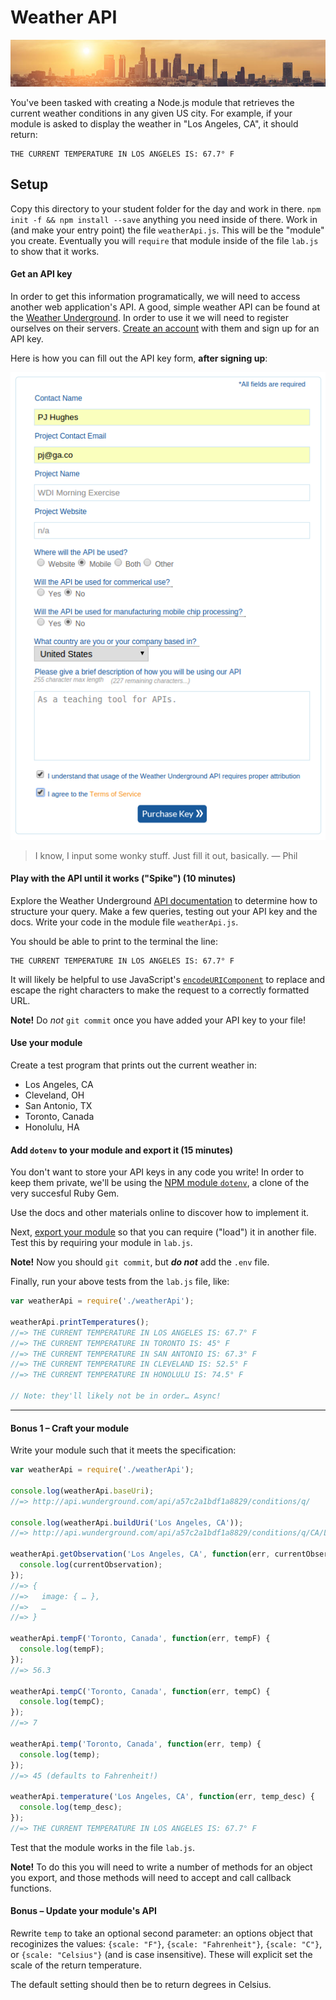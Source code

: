 # Weather API

![Seasonally appropriate weather image.][weather-image]

You've been tasked with creating a Node.js module that retrieves the 
current weather conditions in any given US city. For example, if your 
module is asked to display the weather in "Los Angeles, CA", it should
return: 

```
THE CURRENT TEMPERATURE IN LOS ANGELES IS: 67.7° F
```

## Setup

Copy this directory to your student folder for the day and work in 
there. `npm init -f && npm install --save` anything you need inside of 
there. Work in (and make your entry point) the file `weatherApi.js`.
This will be the "module" you create. Eventually you will `require` that
module inside of the file `lab.js` to show that it works.

#### Get an API key

In order to get this information programatically, we will need to access
another web application's API. A good, simple weather API can be found 
at the [Weather Underground][wunderground-home]. In order to use it we 
will need to register ourselves on their servers. 
[Create an account][wunderground-sign-up] with them and sign up for an 
API key.

Here is how you can fill out the API key form, **after signing up**:

![Form example][form-image]

> I know, I input some wonky stuff. Just fill it out, basically. 
>  — Phil

#### Play with the API until it works ("Spike") (10 minutes)

Explore the Weather Underground [API documentation][wunderground-docs] 
to determine how to structure your query. Make a few queries, testing
out your API key and the docs. Write your code in the module file
`weatherApi.js`.

You should be able to print to the terminal the line:

```
THE CURRENT TEMPERATURE IN LOS ANGELES IS: 67.7° F
```

It will likely be helpful to use JavaScript's 
[`encodeURIComponent`][encode-uri] to replace and escape the right
characters to make the request to a correctly formatted URL.

**Note!** Do *not* `git commit` once you have added your API key to your
file!

#### Use your module

Create a test program that prints out the current weather in:

- Los Angeles, CA
- Cleveland, OH
- San Antonio, TX
- Toronto, Canada
- Honolulu, HA

#### Add `dotenv` to your module and export it (15 minutes)

You don't want to store your API keys in any code you write! In order
to keep them private, we'll be using the [NPM module `dotenv`][dotenv], 
a clone of the very succesful Ruby Gem.

Use the docs and other materials online to discover how to implement it.

Next, [export your module][node-export] so that you can require ("load")
it in another file. Test this by requiring your module in `lab.js`.

**Note!** Now you should `git commit`, but ***do not*** add the `.env`
file.

Finally, run your above tests from the `lab.js` file, like:

```javascript
var weatherApi = require('./weatherApi');

weatherApi.printTemperatures();
//=> THE CURRENT TEMPERATURE IN LOS ANGELES IS: 67.7° F
//=> THE CURRENT TEMPERATURE IN TORONTO IS: 45° F
//=> THE CURRENT TEMPERATURE IN SAN ANTONIO IS: 67.3° F
//=> THE CURRENT TEMPERATURE IN CLEVELAND IS: 52.5° F
//=> THE CURRENT TEMPERATURE IN HONOLULU IS: 74.5° F

// Note: they'll likely not be in order… Async!
```

---

#### Bonus 1 – Craft your module

Write your module such that it meets the specification:

```javascript
var weatherApi = require('./weatherApi');

console.log(weatherApi.baseUri);
//=> http://api.wunderground.com/api/a57c2a1bdf1a8829/conditions/q/

console.log(weatherApi.buildUri('Los Angeles, CA'));
//=> http://api.wunderground.com/api/a57c2a1bdf1a8829/conditions/q/CA/Los%20Angeles.json

weatherApi.getObservation('Los Angeles, CA', function(err, currentObservation) {
  console.log(currentObservation);
});
//=> {
//=>   image: { … },
//=>   …
//=> }

weatherApi.tempF('Toronto, Canada', function(err, tempF) {
  console.log(tempF);
});
//=> 56.3

weatherApi.tempC('Toronto, Canada', function(err, tempC) {
  console.log(tempC);
});
//=> 7

weatherApi.temp('Toronto, Canada', function(err, temp) {
  console.log(temp);
});
//=> 45 (defaults to Fahrenheit!)

weatherApi.temperature('Los Angeles, CA', function(err, temp_desc) {
  console.log(temp_desc);
});
//=> THE CURRENT TEMPERATURE IN LOS ANGELES IS: 67.7° F
```

Test that the module works in the file `lab.js`.

**Note!** To do this you will need to write a number of methods for
an object you export, and those methods will need to accept and call
callback functions.

#### Bonus – Update your module's API

Rewrite `temp` to take an optional second parameter: an options
object that recoginizes the values: `{scale: "F"}`, `{scale: "Fahrenheit"}`,
`{scale: "C"}`, or `{scale: "Celsius"}` (and is case insensitive). These
will explicit set the scale of the return temperature.

The default setting should then be to return degrees in Celsius.

<!-- LINKS -->

<!-- [weather-image]: assets/snow-covered-trees-central-park-new-york.jpg -->

[weather-image]: assets/dtla-799x119-72.jpg
[form-image]:    assets/form-example.png

[wunderground-home]:    http://www.wunderground.com/weather/api
[wunderground-sign-up]: http://www.wunderground.com/weather/api/d/login.html
[wunderground-docs]:    http://www.wunderground.com/weather/api/d/docs

[dotenv]: https://github.com/motdotla/dotenvz

[node-export]: https://nodejs.org/api/modules.html#modules_module_exports
[encode-uri]:  https://developer.mozilla.org/en-US/docs/Web/JavaScript/Reference/Global_Objects/encodeURIComponent
